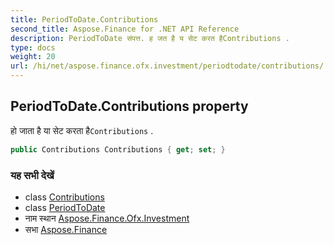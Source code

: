 ```yaml
---
title: PeriodToDate.Contributions
second_title: Aspose.Finance for .NET API Reference
description: PeriodToDate संपत्त. ह जत है य सेट करत हैContributions .
type: docs
weight: 20
url: /hi/net/aspose.finance.ofx.investment/periodtodate/contributions/
---
```

## PeriodToDate.Contributions property

हो जाता है या सेट करता है`Contributions` .

```csharp
public Contributions Contributions { get; set; }
```

### यह सभी देखें

* class [Contributions](../../contributions/)
* class [PeriodToDate](../)
* नाम स्थान [Aspose.Finance.Ofx.Investment](../../periodtodate/)
* सभा [Aspose.Finance](../../../)


